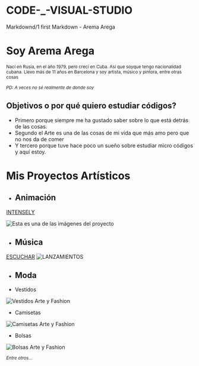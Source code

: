 # CODE-_-VISUAL-STUDIO
Markdownd/1 first Markdown - Arema Arega

# **Soy Arema Arega**

<sub>Nací en Rusia, en el año 1979, pero crecí en Cuba. Así que soyque tengo nacionalidad cubana. Llevo más de 11 años en Barcelona y soy artista, músico y pintora, entre otras cosas</sub>

<sup>_PD: A veces no sé realmente de donde soy_ </sup>

## **Objetivos o por qué quiero estudiar códigos?**

* Primero porque siempre me ha gustado saber sobre lo que está detrás de las cosas. 
* Segundo el Arte es una de las cosas de mi vida que más amo pero que no nos da  de comer 
* Y tercero porque tuve hace poco un sueño sobre estudiar micro códigos y aquí estoy. 

# **Mis Proyectos Artísticos**

- ## **Animación**
[INTENSELY](https://youtu.be/e5nF7xvoh-o)

![Esta es una de las imágenes del proyecto](https://f4.bcbits.com/img/a1110163781_16.jpg)

* ## **Música**
[ESCUCHAR](https://songwhip.com/arema-arega)
![LANZAMIENTOS](https://scontent.fbcn7-3.fna.fbcdn.net/v/t1.6435-9/160537866_116605050448756_6154058917979082629_n.jpg?stp=dst-jpg_p480x480&_nc_cat=105&ccb=1-7&_nc_sid=e3f864&_nc_ohc=MgQP7vkbsiIAX-LeGcz&_nc_ht=scontent.fbcn7-3.fna&oh=00_AfBQ_qkS7pGrqk7-AMf9MIiZMlRcVCNCbePQfJQT7k1RNA&oe=64485475)

* ## **Moda**
 - Vestidos

 ![Vestidos Arte y Fashion](https://static.wixstatic.com/media/c1c014_52c09e45c97245c4ba31c3c455323824~mv2.jpg/v1/fill/w_660,h_660,al_c,q_85,usm_0.66_1.00_0.01/c1c014_52c09e45c97245c4ba31c3c455323824~mv2.webp)
 - Camisetas

 ![Camisetas Arte y Fashion](https://static.wixstatic.com/media/c1c014_f0864cd499094f30a26d14d5482c62ca~mv2_d_3000_1500_s_2.png/v1/fill/w_981,h_638,al_c,q_90,usm_0.66_1.00_0.01,enc_auto/c1c014_f0864cd499094f30a26d14d5482c62ca~mv2_d_3000_1500_s_2.png)
 - Bolsas

 ![Bolsas Arte y Fashion](https://static.wixstatic.com/media/c1c014_6a1c70a1e8ff4d249134fb695d5ee8e9~mv2.jpg/v1/fill/w_1080,h_654,al_c,q_85,enc_auto/c1c014_6a1c70a1e8ff4d249134fb695d5ee8e9~mv2.jpg)

 <sup> _Entre otros..._ </sup>



 
 






